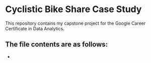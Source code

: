 # Cyclistic Bike Share Case Study

This repository contains my capstone project for the Google Career Certificate in Data Analytics.

## The file contents are as follows:

* 
